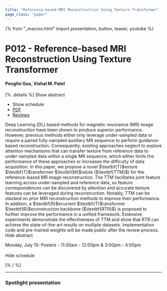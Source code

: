 ```yaml
---
title: "Reference-based MRI Reconstruction Using Texture Transformer"
page_class: "paper"
---
```


{% from "_macros.html" import presentation, button, teaser, youtube %}

# P012 - Reference-based MRI Reconstruction Using Texture Transformer

#### Pengfei Guo, Vishal M. Patel

[% .details %]
<a class="toggle_visibility" data-selector=".abstract" data-level="3">Show abstract</a>
- <a class="toggle_visibility" data-selector=".schedule" data-level="3">Show schedule</a>
- <a href="https://openreview.net/pdf?id=EoEWcHFHJ1W">PDF</a>
- <a href="https://openreview.net/forum?id=EoEWcHFHJ1W">Reviews</a>

<p>
    <span class="abstract">
        Deep Learning (DL) based methods for magnetic resonance (MR) image reconstruction have been shown to produce superior performance. However, previous methods either only leverage under-sampled data or require a paired fully-sampled auxiliary MR sequence to perform guidance-based reconstruction. Consequently, existing approaches neglect to explore attention mechanisms that can transfer texture from reference data to under-sampled data within a single MR sequence, which either limits the performance of these approaches or increases the difficulty of data acquisition. In this paper, we propose a novel $\textbf{T}$exture $\textbf{T}$ransformer $\textbf{M}$odule ($\textbf{TTM}$) for the reference-based MR image reconstruction. The TTM facilitates joint feature learning across under-sampled and reference data, so feature correspondences can be discovered by attention and accurate texture features can be leveraged during reconstruction. Notably, TTM can be stacked on prior MRI reconstruction methods to improve their performance. In addition, a $\textbf{R}$ecurrent $\textbf{T}$ransformer $\textbf{R}$econstruction backbone ($\textbf{RTR}$) is proposed to further improve the performance in a unified framework. Extensive experiments demonstrate the effectiveness of TTM and show that RTR can achieve the state-of-the-art results on multiple datasets. Implementation code and pre-trained weights will be made public after the review process.  
        <br>
        <span class="actions"><a class="toggle_visibility" data-level="2">Hide abstract</a></span>
    </span>
</p>

<p>
    <span class="schedule">
        Monday, July 10: Posters - 11:00am - 12:00pm & 3:00pm - 4:00pm<br>
        <br>
        <span class="actions"><a class="toggle_visibility" data-level="2">Hide schedule</a></span>
    </span>
</p>
[% / %]

---


### Spotlight presentation
